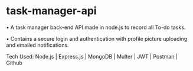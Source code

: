 # task-manager-api


• A task manager back-end API made in node.js to record all To-do tasks.


• Contains a secure login and authentication with profile picture uploading and emailed notifications.


Tech Used: Node.js | Express.js | MongoDB | Multer | JWT | Postman | Github

